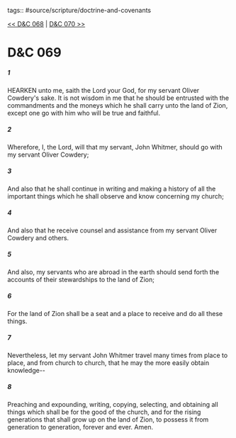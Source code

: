 tags:: #source/scripture/doctrine-and-covenants

[<< D&C 068](source/scripture/doctrine-and-covenants/D&C_068.md) | [D&C 070 >>](source/scripture/doctrine-and-covenants/D&C_070.md)

# D&C 069

##### 1

HEARKEN unto me, saith the Lord your God, for my servant Oliver Cowdery's sake. It is not wisdom in me that he should be entrusted with the commandments and the moneys which he shall carry unto the land of Zion, except one go with him who will be true and faithful.

##### 2

Wherefore, I, the Lord, will that my servant, John Whitmer, should go with my servant Oliver Cowdery;

##### 3

And also that he shall continue in writing and making a history of all the important things which he shall observe and know concerning my church;

##### 4

And also that he receive counsel and assistance from my servant Oliver Cowdery and others.

##### 5

And also, my servants who are abroad in the earth should send forth the accounts of their stewardships to the land of Zion;

##### 6

For the land of Zion shall be a seat and a place to receive and do all these things.

##### 7

Nevertheless, let my servant John Whitmer travel many times from place to place, and from church to church, that he may the more easily obtain knowledge--

##### 8

Preaching and expounding, writing, copying, selecting, and obtaining all things which shall be for the good of the church, and for the rising generations that shall grow up on the land of Zion, to possess it from generation to generation, forever and ever. Amen.
